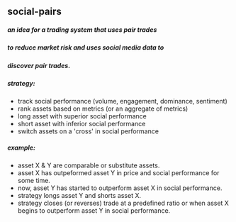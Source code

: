 ## social-pairs
##### an idea for a trading system that uses pair trades
##### to reduce market risk and uses social media data to 
##### discover pair trades.

##### strategy: 
- track social performance (volume, engagement, dominance, sentiment)
- rank assets based on metrics (or an aggregate of metrics)
- long asset with superior social performance
- short asset with inferior social performance
- switch assets on a 'cross' in social performance

##### example:
- asset X & Y are comparable or substitute assets.
- asset X has outpeformed asset Y in price and social performance 
  for some time. 
- now, asset Y has started to outperform asset X in social performance.
- strategy longs asset Y and shorts asset X. 
- strategy closes (or reverses) trade at a predefined ratio or when 
  asset X begins to outperform asset Y in social performance.
